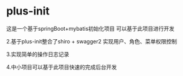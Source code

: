 # plus-init
这是一个基于springBoot+mybatis初始化项目 可以基于此项目进行开发

2.基于plus-init整合了shiro + swagger2 实现用户、角色、菜单权限控制

3.实现简单的操作日志记录

4.中小项目可以基于此项目快速的完成后台开发